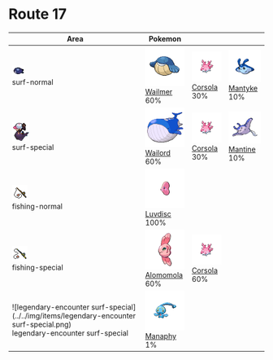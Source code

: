 # Route 17

| Area                                                                                                                                | Pokemon                                                                         | &nbsp;                                                                      | &nbsp;                                                                      |
| ----------------------------------------------------------------------------------------------------------------------------------- | ------------------------------------------------------------------------------- | --------------------------------------------------------------------------- | --------------------------------------------------------------------------- |
| ![surf-normal](../../img/items/surf-normal.png)<br/>surf-normal<br/>                                                                | ![wailmer](../../img/pokemon/320.png) <br/>[Wailmer](/pokemon/320) <br/>60%     | ![corsola](../../img/pokemon/222.png) <br/>[Corsola](/pokemon/222) <br/>30% | ![mantyke](../../img/pokemon/458.png) <br/>[Mantyke](/pokemon/458) <br/>10% |
| ![surf-special](../../img/items/surf-special.png)<br/>surf-special<br/>                                                             | ![wailord](../../img/pokemon/321.png) <br/>[Wailord](/pokemon/321) <br/>60%     | ![corsola](../../img/pokemon/222.png) <br/>[Corsola](/pokemon/222) <br/>30% | ![mantine](../../img/pokemon/226.png) <br/>[Mantine](/pokemon/226) <br/>10% |
| ![fishing-normal](../../img/items/fishing-normal.png)<br/>fishing-normal<br/>                                                       | ![luvdisc](../../img/pokemon/370.png) <br/>[Luvdisc](/pokemon/370) <br/>100%    |
| ![fishing-special](../../img/items/fishing-special.png)<br/>fishing-special<br/>                                                    | ![alomomola](../../img/pokemon/594.png) <br/>[Alomomola](/pokemon/594) <br/>60% | ![corsola](../../img/pokemon/222.png) <br/>[Corsola](/pokemon/222) <br/>60% |
| ![legendary-encounter surf-special](../../img/items/legendary-encounter surf-special.png)<br/>legendary-encounter surf-special<br/> | ![manaphy](../../img/pokemon/490.png) <br/>[Manaphy](/pokemon/490) <br/>1%      |